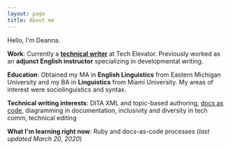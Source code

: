 ```yaml
---
layout: page
title: About me
---
```

Hello, I'm Deanna. 

**Work**: Currently a [**technical writer**](https://www.techelevator.com/) at Tech Elevator. Previously worked as an **adjunct English instructor** specializing in developmental writing.

**Education**: Obtained my MA in **English Linguistics** from Eastern Michigan University and my BA in **Linguistics** from Miami University.  My areas of interest were sociolinguistics and syntax.

**Technical writing interests**: DITA XML and topic-based authoring, [docs as code](https://www.writethedocs.org/guide/docs-as-code/), diagramming in documentation, inclusivity and diversity in tech comm, technical editing

**What I'm learning right now**: Ruby and docs-as-code processes (_last updated March 20, 2020_)